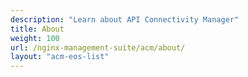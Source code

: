 ```yaml
---
description: "Learn about API Connectivity Manager"
title: About
weight: 100
url: /nginx-management-suite/acm/about/
layout: "acm-eos-list"
---
```

